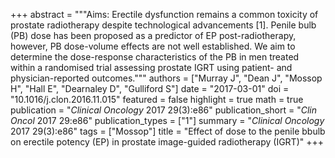 +++
abstract = """Aims: Erectile dysfunction remains a common toxicity of prostate radiotherapy despite technological advancements [1]. Penile bulb (PB) dose has been proposed as a predictor of EP post-radiotherapy, however, PB dose-volume effects are not well established. We aim to determine the dose-response characteristics of the PB in men treated within a randomised trial assessing prostate IGRT using patient- and physician-reported outcomes."""
authors = ["Murray J", "Dean J", "Mossop H", "Hall E", "Dearnaley D", "Gulliford S"]
date = "2017-03-01"
doi = "10.1016/j.clon.2016.11.015"
featured = false
highlight = true
math = true
publication = "*Clinical Oncology* 2017 29(3):e86"
publication_short = "*Clin Oncol* 2017 29:e86"
publication_types = ["1"]
summary = "*Clinical Oncology* 2017 29(3):e86"
tags = ["Mossop"]
title = "Effect of dose to the penile bbulb on erectile potency (EP) in prostate image-guided radiotherapy (IGRT)"
+++
